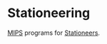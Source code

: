 # Stationeering

[MIPS](https://stationeers-wiki.com/MIPS) programs for [Stationeers](https://store.steampowered.com/app/544550/Stationeers/).
